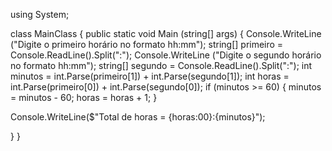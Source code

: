 using System;

class MainClass {
  public static void Main (string[] args) {
  Console.WriteLine ("Digite o primeiro horário no formato hh:mm");
  string[] primeiro = Console.ReadLine().Split(":");
  Console.WriteLine ("Digite o segundo horário no formato hh:mm");
  string[] segundo = Console.ReadLine().Split(":");
  int minutos = int.Parse(primeiro[1]) + int.Parse(segundo[1]);
  int horas = int.Parse(primeiro[0]) + int.Parse(segundo[0]);
  if (minutos >= 60)
   {
    minutos = minutos - 60;
    horas = horas + 1;
   }

  Console.WriteLine($"Total de horas = {horas:00}:{minutos}");
  
 

  }
}
